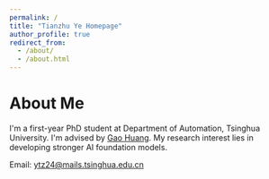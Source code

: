 ```yaml
---
permalink: /
title: "Tianzhu Ye Homepage"
author_profile: true
redirect_from: 
  - /about/
  - /about.html
---
```


# About Me
I'm a first-year PhD student at Department of Automation, Tsinghua University. I'm advised by [Gao Huang](https://www.gaohuang.net/). My research interest lies in developing stronger AI foundation models.

Email: ytz24@mails.tsinghua.edu.cn
